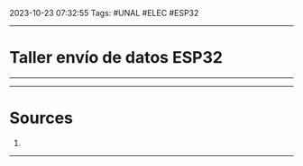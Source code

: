 
2023-10-23
07:32:55
Tags: #UNAL #ELEC #ESP32
___
# Taller envío de datos ESP32
___

___
# Sources
1. 
___